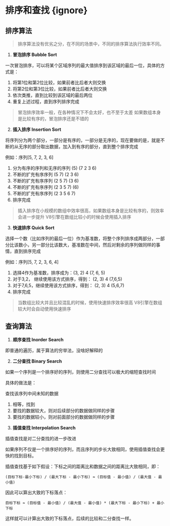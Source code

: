 # 排序和查找 {ignore}

## 排序算法

> 排序算法没有优劣之分，在不同的场景中，不同的排序算法执行效率不同。

1. **冒泡排序 Bubble Sort**

一次冒泡排序，可以将某个区域序列的最大值排序到该区域的最后一位，具体的方式是：

1) 将第1位和第2位比较，如果前者比后者大则交换
2) 将第2位和第3位比较，如果前者比后者大则交换
3) 依次类推，直到比较到该区域的最后两位
4) 重复上述过程，直到序列排序完成

> 冒泡排序效率一般，在各种情况下不会太好，也不至于太差
> 如果数组本身是比较有序的，冒泡排序还是不错的

2. **插入排序 Insertion Sort**

将序列分为两个部分，一部分是有序的，一部分是无序的，现在要做的是，就是不断的从无序的部分取出数据，加入到有序的部分，直到整个排序完成

例如：序列[5, 7, 2, 3, 6]

1) 分为有序的序列和无序的序列  (5) (7 2 3 6)
2) 不断的扩充有序序列  (5  7) (2  3  6)
3) 不断的扩充有序序列  (2  5  7) (3  6)
4) 不断的扩充有序序列  (2  3  5  7) (6)
5) 不断的扩充有序序列  (2  3  5  6  7)
6) 排序完成

> 插入排序在小规模的数组中效率很高，如果数组本身是比较有序的，则效率会进一步提升
> V8引擎在数组比较小的时候会使用插入排序

3. **快速排序 Quick Sort**

选择一个数（比如序列的最后一位）作为基准数，将整个序列排序成两部分，一部分比该数小，另一部分比该数大，基准数在中间，然后对剩余的序列做同样的事情，直到排序完成

例如：序列[5, 7, 2, 3, 6, 4]

1) 选择4作为基准数，排序成为：(3, 2) 4 (7, 6, 5)
2) 对于3,2， 继续使用该方式排序，得到：  (2, 3) 4 (7,6,5)
3) 对于7,6,5，继续使用该方式排序，得到： (2, 3) 4  (5,6,7)
4) 排序完成

> 当数组比较大并且比较混乱的时候，使用快速排序效率很高
> V8引擎在数组较大时会自动使用快速排序

## 查询算法

1. **顺序查找 Inorder Search**

即普通的遍历，属于算法的穷举法，没啥好解释的

2. **二分查找 Binary Search**

如果一个序列是一个排序好的序列，则使用二分查找可以极大的缩短查找时间

具体的做法是：

查找该序列中间未知的数据
   1) 相等，找到
   2) 要找的数据较大，则对后续部分的数据做同样的步骤
   3) 要找的数据较小，则对前面部分的数据做同样的步骤

3. **插值查找 Interpolation Search**

插值查找是对二分查找的进一步改进

如果序列不仅是一个排序好的序列，而且序列的步长大致相同，使用插值查找会更快的找到目标。

插值查找基于如下假设：下标之间的距离比和数据之间的距离比大致相同，即：

```
(目标下标-最小下标) / (最大下标 - 最小下标) ≈ (目标值 - 最小值) / (最大值 - 最小值)
```

因此可以算出大致的下标落点：

```
目标下标 ≈ (目标值 - 最小值) / (最大值 - 最小值) * (最大下标 - 最小下标) + 最小下标
```

这样就可以计算出大致的下标落点，后续的比较和二分查找一样。

